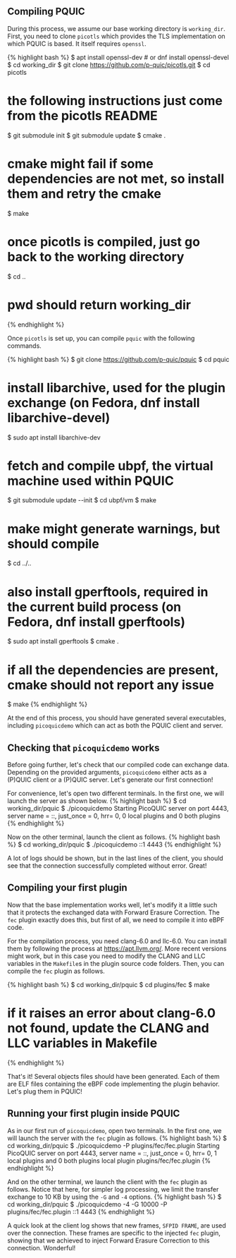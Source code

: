 ## Compiling PQUIC

During this process, we assume our base working directory is `working_dir`. First, you need to clone `picotls` which provides the TLS implementation on which PQUIC is based. It itself requires `openssl`.

{% highlight bash %}
$ apt install openssl-dev  # or dnf install openssl-devel
$ cd working_dir
$ git clone https://github.com/p-quic/picotls.git
$ cd picotls
# the following instructions just come from the picotls README
$ git submodule init
$ git submodule update
$ cmake .
# cmake might fail if some dependencies are not met, so install them and retry the cmake
$ make
# once picotls is compiled, just go back to the working directory
$ cd ..
# pwd should return working_dir
{% endhighlight %}

Once `picotls` is set up, you can compile `pquic` with the following commands.

{% highlight bash %}
$ git clone https://github.com/p-quic/pquic
$ cd pquic
# install libarchive, used for the plugin exchange (on Fedora, dnf install libarchive-devel)
$ sudo apt install libarchive-dev
# fetch and compile ubpf, the virtual machine used within PQUIC
$ git submodule update --init
$ cd ubpf/vm
$ make
# make might generate warnings, but should compile
$ cd ../..
# also install gperftools, required in the current build process (on Fedora, dnf install gperftools)
$ sudo apt install gperftools
$ cmake .
# if all the dependencies are present, cmake should not report any issue
$ make
{% endhighlight %}

At the end of this process, you should have generated several executables, including `picoquicdemo` which can act as both the PQUIC client and server.

## Checking that `picoquicdemo` works

Before going further, let's check that our compiled code can exchange data. Depending on the provided arguments, `picoquicdemo` either acts as a (P)QUIC client or a (P)QUIC server. Let's generate our first connection!

For convenience, let's open two different terminals. In the first one, we will launch the server as shown below.
{% highlight bash %}
$ cd working_dir/pquic
$ ./picoquicdemo
Starting PicoQUIC server on port 4443, server name = ::, just_once = 0, hrr= 0, 0 local plugins and 0 both plugins
{% endhighlight %}

Now on the other terminal, launch the client as follows.
{% highlight bash %}
$ cd working_dir/pquic
$ ./picoquicdemo ::1 4443
{% endhighlight %}

A lot of logs should be shown, but in the last lines of the client, you should see that the connection successfully completed without error. Great!

## Compiling your first plugin

Now that the base implementation works well, let's modify it a little such that it protects the exchanged data with Forward Erasure Correction. The `fec` plugin exactly does this, but first of all, we need to compile it into eBPF code.

For the compilation process, you need clang-6.0 and llc-6.0. You can install them by following the process at https://apt.llvm.org/. More recent versions might work, but in this case you need to modify the CLANG and LLC variables in the `Makefile`s in the plugin source code folders. Then, you can compile the `fec` plugin as follows.

{% highlight bash %}
$ cd working_dir/pquic
$ cd plugins/fec
$ make
# if it raises an error about clang-6.0 not found, update the CLANG and LLC variables in Makefile
{% endhighlight %}

That's it! Several objects files should have been generated. Each of them are ELF files containing the eBPF code implementing the plugin behavior. Let's plug them in PQUIC!

## Running your first plugin inside PQUIC

As in our first run of `picoquicdemo`, open two terminals. In the first one, we will launch the server with the `fec` plugin as follows.
{% highlight bash %}
$ cd working_dir/pquic
$ ./picoquicdemo -P plugins/fec/fec.plugin
Starting PicoQUIC server on port 4443, server name = ::, just_once = 0, hrr= 0, 1 local plugins and 0 both plugins
	local plugin plugins/fec/fec.plugin
{% endhighlight %}

And on the other terminal, we launch the client with the `fec` plugin as follows. Notice that here, for simpler log processing, we limit the transfer exchange to 10 KB by using the `-G` and `-4` options.
{% highlight bash %}
$ cd working_dir/pquic
$ ./picoquicdemo -4 -G 10000 -P plugins/fec/fec.plugin ::1 4443
{% endhighlight %}

A quick look at the client log shows that new frames, `SFPID FRAME`, are used over the connection. These frames are specific to the injected `fec` plugin, showing that we achieved to inject Forward Erasure Correction to this connection. Wonderful!
